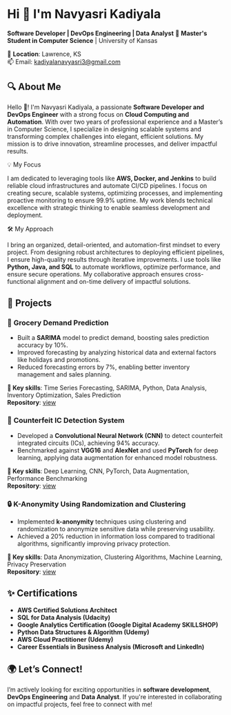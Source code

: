 # Hi 👋 I'm Navyasri Kadiyala  
**Software Developer | DevOps Engineering | Data Analyst** 
💼 **Master's Student in Computer Science** | University of Kansas  

📍 **Location**: Lawrence, KS  
📫 Email: [kadiyalanavyasri3@gmail.com](mailto:kadiyalanavyasri3@gmail.com)


## 🔍 About Me  

Hello 👋! I'm Navyasri Kadiyala, a passionate **Software Developer and DevOps Engineer** with a strong focus on **Cloud Computing and Automation**. With over two years of professional experience and a Master’s in Computer Science, I specialize in designing scalable systems and transforming complex challenges into elegant, efficient solutions. My mission is to drive innovation, streamline processes, and deliver impactful results.  

💡 My Focus  

I am dedicated to leveraging tools like **AWS, Docker, and Jenkins** to build reliable cloud infrastructures and automate CI/CD pipelines. I focus on creating secure, scalable systems, optimizing processes, and implementing proactive monitoring to ensure 99.9% uptime. My work blends technical excellence with strategic thinking to enable seamless development and deployment.  

🛠️ My Approach  

I bring an organized, detail-oriented, and automation-first mindset to every project. From designing robust architectures to deploying efficient pipelines, I ensure high-quality results through iterative improvements. I use tools like **Python, Java, and SQL** to automate workflows, optimize performance, and ensure secure operations. My collaborative approach ensures cross-functional alignment and on-time delivery of impactful solutions.  

## 📂 Projects  

### 🛒 **Grocery Demand Prediction**  

- Built a **SARIMA** model to predict demand, boosting sales prediction accuracy by 10%.  
- Improved forecasting by analyzing historical data and external factors like holidays and promotions.  
- Reduced forecasting errors by 7%, enabling better inventory management and sales planning.

**🔑 Key skills**: Time Series Forecasting, SARIMA, Python, Data Analysis, Inventory Optimization, Sales Prediction  
**Repository**: [view](https://github.com/navik12/GDP)


### 🧠 **Counterfeit IC Detection System**  

- Developed a **Convolutional Neural Network (CNN)** to detect counterfeit integrated circuits (ICs), achieving 94% accuracy.  
- Benchmarked against **VGG16** and **AlexNet** and used **PyTorch** for deep learning, applying data augmentation for enhanced model robustness.

**🔑 Key skills**: Deep Learning, CNN, PyTorch, Data Augmentation, Performance Benchmarking  
**Repository**: [view](https://github.com/navik12/Counterfeit-IC-Detection)


### 🔒 **K-Anonymity Using Randomization and Clustering**  

- Implemented **k-anonymity** techniques using clustering and randomization to anonymize sensitive data while preserving usability.  
- Achieved a 20% reduction in information loss compared to traditional algorithms, significantly improving privacy protection.

**🔑 Key skills**: Data Anonymization, Clustering Algorithms, Machine Learning, Privacy Preservation  
**Repository**: [view](https://github.com/navik12/K-Anonymity)


## ✨ Certifications  

- **AWS Certified Solutions Architect**  
- **SQL for Data Analysis (Udacity)**  
- **Google Analytics Certification (Google Digital Academy SKILLSHOP)**  
- **Python Data Structures & Algorithm (Udemy)**  
- **AWS Cloud Practitioner (Udemy)**  
- **Career Essentials in Business Analysis (Microsoft and LinkedIn)**


## 🌍 Let’s Connect!  

I’m actively looking for exciting opportunities in **software development**, **DevOps Engineering** and **Data Analyst**. If you're interested in collaborating on impactful projects, feel free to connect with me!
